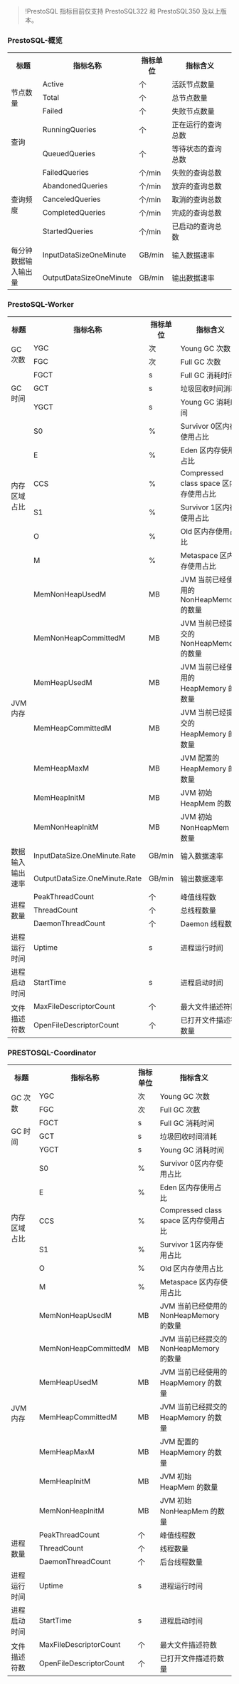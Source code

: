 >!PrestoSQL 指标目前仅支持 PrestoSQL322 和 PrestoSQL350 及以上版本。

### PrestoSQL-概览
<table>
<tr>
<th width=20%>标题 </th>
<th width=20%>指标名称</th>
<th width=15%>指标单位</th>
<th width=45%>指标含义 </th>
</tr><tr>
<td rowspan=3>节点数量</td>
<td>Active</td>
<td >个</td>
<td >活跃节点数量</td>
</tr><tr>
<td >Total</td>
<td >个</td>
<td >总节点数量</td>
</tr><tr>
<td >Failed</td>
<td >个</td>
<td >失败节点数量</td>
</tr><tr>
<td rowspan=2>查询</td>
<td >RunningQueries</td>
<td >个</td>
<td >正在运行的查询总数</td>
</tr><tr>
<td >QueuedQueries</td>
<td >个</td>
<td >等待状态的查询总数</td>
</tr><tr>
<td  rowspan=5>查询频度</td>
<td >FailedQueries</td>
<td >个/min</td>
<td >失败的查询总数</td>
</tr><tr>
<td >AbandonedQueries</td>
<td >个/min</td>
<td >放弃的查询总数</td>
</tr><tr>
<td >CanceledQueries</td>
<td >个/min</td>
<td >取消的查询总数</td>
</tr><tr>
<td >CompletedQueries</td>
<td >个/min</td>
<td >完成的查询总数</td>
</tr><tr>	
<td >StartedQueries</td>
<td >个/min</td>
<td >已启动的查询总数</td>
</tr><tr>	
<td rowspan=2>每分钟数据输入输出量</td>
<td >InputDataSizeOneMinute</td>
<td >GB/min</td>
<td >输入数据速率</td>
</tr><tr>
<td >OutputDataSizeOneMinute</td>
<td >GB/min</td>
<td >输出数据速率</td>
</tr>
</table>

### PrestoSQL-Worker
<table>
<tr>
<th width=20%>标题 </th>
<th width=20%>指标名称</th>
<th width=15%>指标单位</th>
<th width=45%>指标含义 </th>
</tr><tr>
<td rowspan=2>GC 次数 </td>
<td >YGC </td>
<td >次 </td>
<td >Young GC 次数 </td>
</tr><tr>
<td >FGC </td>
<td >次 </td>
<td >Full GC 次数 </td>
</tr><tr>
<td rowspan=3>GC 时间 </td>
<td >FGCT </td>
<td >s </td>
<td >Full GC 消耗时间 </td>
</tr><tr>
<td >GCT </td>
<td >s </td>
<td >垃圾回收时间消耗 </td>
</tr><tr>
<td >YGCT </td>
<td >s </td>
<td >Young GC 消耗时间 </td>
</tr><tr>
<td rowspan=6>内存区域占比 </td>
<td >S0</td>
<td >% </td>
<td >Survivor 0区内存使用占比 </td>
</tr><tr>
<td >E </td>
<td >% </td>
<td >Eden 区内存使用占比 </td>
</tr><tr>
<td >CCS </td>
<td >% </td>
<td >Compressed class space 区内存使用占比 </td>
</tr><tr>
<td >S1 </td>
<td >% </td>
<td >Survivor 1区内存使用占比 </td>
</tr><tr>
<td >O </td>
<td >% </td>
<td >Old 区内存使用占比 </td>
</tr><tr>
<td >M </td>
<td >% </td>
<td >Metaspace 区内存使用占比 </td>
</tr><tr>
<td rowspan=7>JVM 内存 </td>
<td >MemNonHeapUsedM </td>
<td >MB </td>
<td >JVM 当前已经使用的 NonHeapMemory 的数量</td>
</tr><tr>
<td >MemNonHeapCommittedM </td>
<td >MB </td>
<td >JVM 当前已经提交的 NonHeapMemory 的数量</td>
</tr><tr>
<td >MemHeapUsedM </td>
<td >MB </td>
<td >JVM 当前已经使用的 HeapMemory 的数量</td>
</tr><tr>
<td >MemHeapCommittedM </td>
<td >MB </td>
<td >JVM 当前已经提交的 HeapMemory 的数量</td>
</tr><tr>
<td >MemHeapMaxM </td>
<td >MB </td>
<td >JVM 配置的 HeapMemory 的数量</td>
</tr><tr>
<td >MemHeapInitM </td>
<td >MB </td>
<td >JVM 初始 HeapMem 的数量</td>
</tr><tr>
<td >MemNonHeapInitM </td>
<td >MB </td>
<td >JVM 初始 NonHeapMem 的数量</td>

</tr><tr>
<td rowspan=2>数据输入输出速率 </td>
<td >InputDataSize.OneMinute.Rate </td>
<td >GB/min </td>
<td >输入数据速率</td>
</tr><tr>
<td >OutputDataSize.OneMinute.Rate</td>
<td >GB/min </td>
<td >输出数据速率</td>
</tr><tr>
<td rowspan=3>进程数量 </td>
<td >PeakThreadCount </td>
<td >个 </td>
<td >峰值线程数</td>
</tr><tr>
<td >ThreadCount</td>
<td >个 </td>
<td >总线程数量</td>
</tr><tr>
<td >DaemonThreadCount</td>
<td >个 </td>
<td >Daemon 线程数量</td>
</tr><tr>
<td >进程运行时间</td>
<td >Uptime</td>
<td >s</td>
<td >进程运行时间</td>
</tr><tr>
<td >进程启动时间</td>
<td >StartTime</td>
<td >s</td>
<td >进程启动时间</td>
</tr><tr>
<td rowspan=2>文件描述符数</td>
<td >MaxFileDescriptorCount</td>
<td >个</td>
<td >最大文件描述符数</td>
</tr><tr>
<td >OpenFileDescriptorCount</td>
<td >个</td>
<td >已打开文件描述符数量</td>
</tr>
</table >

### PRESTOSQL-Coordinator
<table>
<tr>
<th width=20%>标题 </th>
<th width=20%>指标名称</th>
<th width=15%>指标单位</th>
<th width=45%>指标含义 </th>
</tr><tr>
<td rowspan=2>GC 次数 </td>
<td >YGC </td>
<td >次 </td>
<td >Young GC 次数 </td>
</tr><tr>
<td >FGC </td>
<td >次 </td>
<td >Full GC 次数 </td>
</tr><tr>
<td rowspan=3>GC 时间 </td>
<td >FGCT </td>
<td >s </td>
<td >Full GC 消耗时间 </td>
</tr><tr>
<td >GCT </td>
<td >s </td>
<td >垃圾回收时间消耗 </td>
</tr><tr>
<td >YGCT </td>
<td >s </td>
<td >Young GC 消耗时间 </td>
</tr><tr>
<td rowspan=6>内存区域占比 </td>
<td >S0</td>
<td >% </td>
<td >Survivor 0区内存使用占比 </td>
</tr><tr>
<td >E </td>
<td >% </td>
<td >Eden 区内存使用占比 </td>
</tr><tr>
<td >CCS </td>
<td >% </td>
<td >Compressed class space 区内存使用占比 </td>
</tr><tr>
<td >S1 </td>
<td >% </td>
<td >Survivor 1区内存使用占比 </td>
</tr><tr>
<td >O </td>
<td >% </td>
<td >Old 区内存使用占比 </td>
</tr><tr>
<td >M </td>
<td >% </td>
<td >Metaspace 区内存使用占比 </td>
</tr><tr>
<td rowspan=7>JVM 内存 </td>
<td >MemNonHeapUsedM </td>
<td >MB </td>
<td >JVM 当前已经使用的 NonHeapMemory 的数量</td>
</tr><tr>
<td >MemNonHeapCommittedM </td>
<td >MB </td>
<td >JVM 当前已经提交的 NonHeapMemory 的数量</td>
</tr><tr>
<td >MemHeapUsedM </td>
<td >MB </td>
<td >JVM 当前已经使用的 HeapMemory 的数量</td>
</tr><tr>
<td >MemHeapCommittedM </td>
<td >MB </td>
<td >JVM 当前已经提交的 HeapMemory 的数量</td>
</tr><tr>
<td >MemHeapMaxM </td>
<td >MB </td>
<td >JVM 配置的 HeapMemory 的数量</td>
</tr><tr>
<td >MemHeapInitM </td>
<td >MB </td>
<td >JVM 初始 HeapMem 的数量</td>
</tr><tr>
<td >MemNonHeapInitM </td>
<td >MB </td>
<td >JVM 初始 NonHeapMem 的数量</td>
</tr><tr>
<td rowspan=3>进程数量 </td>
<td >PeakThreadCount </td>
<td >个 </td>
<td >峰值线程数</td>
</tr><tr>
<td >ThreadCount</td>
<td >个 </td>
<td >线程数量</td>
</tr><tr>
<td >DaemonThreadCount</td>
<td >个 </td>
<td >后台线程数量</td>
</tr><tr>
<td >进程运行时间</td>
<td >Uptime</td>
<td >s</td>
<td >进程运行时间</td>
</tr><tr>
<td >进程启动时间</td>
<td >StartTime</td>
<td >s</td>
<td >进程启动时间</td>
</tr><tr>
<td rowspan=2>文件描述符数</td>
<td >MaxFileDescriptorCount</td>
<td >个</td>
<td >最大文件描述符数</td>
</tr><tr>
<td >OpenFileDescriptorCount</td>
<td >个</td>
<td >已打开文件描述符数量</td>
</tr>
</table >
